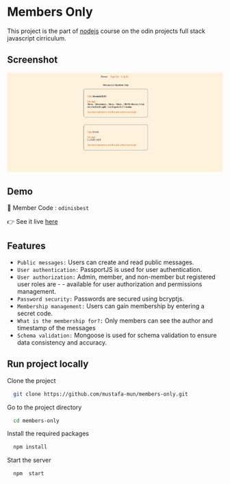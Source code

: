 
# Members Only

This project is the part of [nodejs](https://members-only-production-de29.up.railway.app/home) course on the odin projects full stack javascript cirriculum.


## Screenshot

![](ss.png)

  
## Demo


🔑 Member Code : `odinisbest`

👉 See it live [here](https://members-only-production-de29.up.railway.app/home)

  
## Features

- `Public messages:` Users can create and read public messages.
- `User authentication:` PassportJS is used for user authentication.
- `User authorization:` Admin, member, and non-member but registered user roles are - - available for user authorization and permissions management.
- `Password security:` Passwords are secured using bcryptjs.
- `Membership management:` Users can gain membership by entering a secret code.
- `What is the membership for?:` Only members can see the author and timestamp of the messages
- `Schema validation:` Mongoose is used for schema validation to ensure data consistency and accuracy.

  
## Run project locally

Clone the project

```bash
  git clone https://github.com/mustafa-mun/members-only.git
```

Go to the project directory

```bash
  cd members-only
```

Install the required packages

```bash
  npm install
```

Start the server

```bash
  npm  start
```

  
